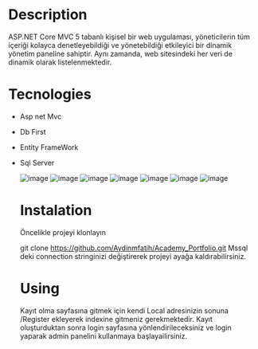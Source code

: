 # Description
ASP.NET Core MVC 5 tabanlı kişisel bir web uygulaması, yöneticilerin tüm içeriği kolayca denetleyebildiği ve yönetebildiği etkileyici bir dinamik yönetim paneline sahiptir. Aynı zamanda, web sitesindeki her veri de dinamik olarak listelenmektedir.
# Tecnologies
* Asp net Mvc
* Db First
* Entity FrameWork
* Sql Server
  
  ![image]([https://github.com/Aydinmfatih/Academy_Portfolio/assets/46519508/8ce5b775-9730-4983-8bbc-9c2ddc85a058](https://cdn.discordapp.com/attachments/1130909018827804712/1149013462211625061/image.png))
  ![image](https://github.com/Aydinmfatih/Academy_Portfolio/assets/46519508/57467c97-2915-4e7d-a05b-2b9c64116925)
  ![image](https://github.com/Aydinmfatih/Academy_Portfolio/assets/46519508/cd42280d-3e4d-4838-93f6-0f62f8d32aa4)
  ![image](https://github.com/Aydinmfatih/Academy_Portfolio/assets/46519508/40ab6479-225d-499c-8717-164077f013b7)
  ![image](https://github.com/Aydinmfatih/Academy_Portfolio/assets/46519508/db5c6b84-4ca1-40a0-8b42-8a3a98ae7ee3)
  ![image](https://github.com/Aydinmfatih/Academy_Portfolio/assets/46519508/443371db-f501-4d3c-a681-6282ee603f9b)
  ![image](https://github.com/Aydinmfatih/Academy_Portfolio/assets/46519508/b8d1d008-413f-4de5-b28b-567dc5c923c4)

  # Instalation
  Öncelikle projeyi klonlayın

  git clone https://github.com/Aydinmfatih/Academy_Portfolio.git
  Mssql deki connection stringinizi değiştirerek projeyi ayağa kaldırabilirsiniz.

  # Using
  Kayıt olma sayfasına gitmek için kendi Local adresinizin sonuna /Register ekleyerek indexine gitmeniz gerekmektedir. Kayıt oluşturduktan sonra login sayfasına yönlendirileceksiniz ve login yaparak admin panelini kullanmaya başlayailirsiniz.









